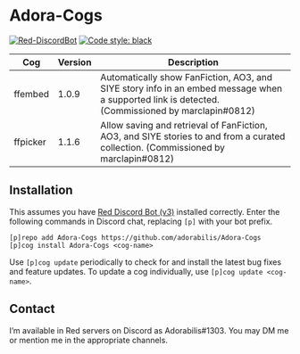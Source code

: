 # Adora-Cogs

[![Red-DiscordBot](https://img.shields.io/badge/Red--DiscordBot-V3-red.svg)](https://github.com/Cog-Creators/Red-DiscordBot) [![Code style: black](https://img.shields.io/badge/code%20style-black-000000.svg)](https://github.com/psf/black)

| Cog | Version | Description |
| --- | --- | --- |
| ffembed | 1.0.9 | Automatically show FanFiction, AO3, and SIYE story info in an embed message when a supported link is detected. (Commissioned by marclapin#0812) |
| ffpicker | 1.1.6 | Allow saving and retrieval of FanFiction, AO3, and SIYE stories to and from a curated collection. (Commissioned by marclapin#0812) |

## Installation

This assumes you have [Red Discord Bot (v3)](https://github.com/Cog-Creators/Red-DiscordBot/tree/V3/develop) installed correctly. Enter the following commands in Discord chat, replacing `[p]` with your bot prefix.

```
[p]repo add Adora-Cogs https://github.com/adorabilis/Adora-Cogs
[p]cog install Adora-Cogs <cog-name>
```

Use `[p]cog update` periodically to check for and install the latest bug fixes and feature updates. To update a cog individually, use `[p]cog update <cog-name>`.

## Contact

I’m available in Red servers on Discord as Adorabilis#1303. You may DM me or mention me in the appropriate channels.
